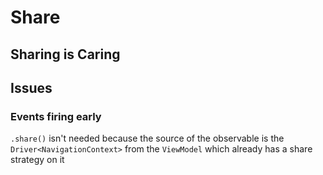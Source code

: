 # Share

## Sharing is Caring


## Issues


### Events firing early

`.share()` isn't needed because the source of the observable is the `Driver<NavigationContext>` from the `ViewModel` which already has a share strategy on it